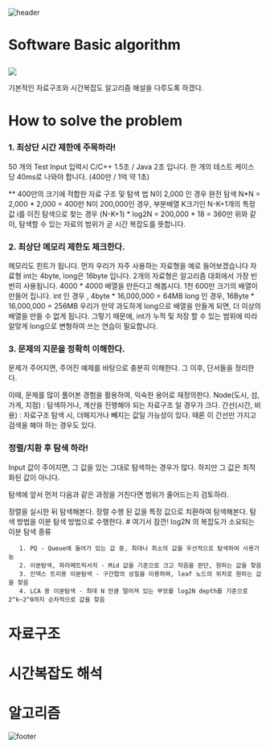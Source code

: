 ![header](https://capsule-render.vercel.app/api?type=wave&color=timeGradient&height=300&section=header&text=OneDayOneCommit&fontSize=45)	

# Software Basic algorithm<p>
<img src="https://img.shields.io/badge/Java-007396?style=flat-square&logo=Java&logoColor=white"/> 
</p>
기본적인 자료구조와 시간복잡도 알고리즘 해설을 다루도록 하겠다.

# How to solve the problem
<h3>1. 최상단 시간 제한에 주목하라!</h3>
50 개의 Test Input 입력시 C/C++ 1.5초 / Java 2초 입니다.
한 개의 테스트 케이스 당 40ms로 나와야 합니다. (400만 / 1억 약 1초)

** 400만의 크기에 적합한 자료 구조 및 탐색 법
N이 2,000 인 경우 완전 탐색  N*N = 2,000 * 2,000 = 400만
N이 200,000인 경우, 부분배열 K크기인 N-K+1개의 특정값 i를  이진 탐색으로 찾는 경우 (N-K+1) * log2N  = 200,000 * 18 = 360만 
위와 같이, 탐색할 수 있는 자료의 범위가 곧 시간 복잡도를 뜻합니다. 

<h3>2. 최상단 메모리 제한도 체크한다.</h3>
메모리도 힌트가 됩니다. 먼저 우리가 자주 사용하는 자료형을 예로 들어보겠습니다
자료형 int는 4byte, long은 16byte 입니다. 2개의 자료형은 알고리즘 대회에서 가장 빈번히 사용됩니다.
4000 * 4000 배열을 만든다고 해봅시다. 1천 600만 크기의 배열이 만들어 집니다.
int 인 경우 , 4byte * 16,000,000 = 64MB
long 인 경우, 16Byte * 16,000,000 = 256MB
우리가 만약 과도하게 long으로 배열을 만들게 되면, 더 이상의 배열을 만들 수 없게 됩니다.
그렇기 때문에, int가 누적 및 저장 할 수 있는 범위에 따라 알맞게 long으로 변형하여 쓰는 연습이 필요합니다.

<h3>3. 문제의 지문을 정확히 이해한다.</h3>
문제가 주어지면, 주어진 예제를 바탕으로 충분히 이해한다.
그 이후, 단서들을 정리한다.

이때, 문제를 많이 풀어본 경험을 활용하여, 익숙한 용어로 재정의한다.
Node(도시, 섬, 가게, 지점) : 탐색하거나, 계산을 진행해야 되는 자료구조 일 경우가 크다.
간선(시간, 비용) : 자료구조 탐색 시, 더해지거나 빼지는 값일 가능성이 있다. 때론 이 간선만 가지고 검색을 해야 하는 경우도 있다.

<h3>정렬/치환 후 탐색 하라!</h3>
Input 값이 주어지면, 그 값을 있는 그대로 탐색하는 경우가 많다. 하지만 그 값은 최적화된 값이 아니다.

탐색에 앞서 먼저 다음과 같은 과정을 거친다면 범위가 줄어드는지 검토하라.

정렬을 실시한 뒤 탐색해본다.
정렬 수행 된 값을 특정 값으로 치환하여 탐색해본다.
탐색 방법을 이분 탐색 방법으로 수행한다.
       # 여기서 잠깐! log2N 의 복잡도가 소요되는 이분 탐색 종류

       1. PQ - Queue에 들어가 있는 값 중, 최대나 최소의 값을 우선적으로 탐색하여 사용가능
       2. 이분탐색, 파라메트릭서치 - Mid 값을 기준으로 크고 작음을 판단, 원하는 값을 찾음
       3. 인덱스 트리용 이분탐색 - 구간합의 성질을 이용하여, leaf 노드의 위치로 원하는 값을 찾음
       4. LCA 용 이분탐색 - 최대 N 만큼 떨어져 있는 부모를 log2N depth를 기준으로 2^k~2^0까지 순차적으로 값을 찾음

# 자료구조

# 시간복잡도 해석

# 알고리즘

![footer](https://capsule-render.vercel.app/api?type=wave&color=timeGradient&height=200&section=footer&fontSize=90)
